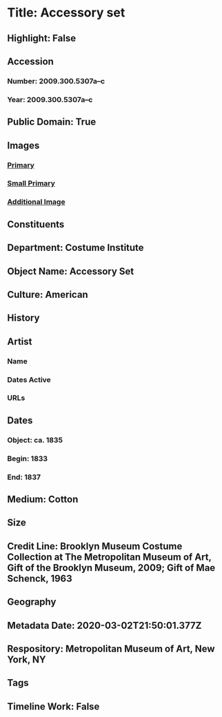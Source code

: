 # Title: Accessory set
## Highlight: False
## Accession
### Number: 2009.300.5307a–c
### Year: 2009.300.5307a–c
## Public Domain: True
## Images
### [Primary](https://images.metmuseum.org/CRDImages/ci/original/63.32.29a_CP2.jpg)
### [Small Primary](https://images.metmuseum.org/CRDImages/ci/web-large/63.32.29a_CP2.jpg)
### [Additional Image](https://images.metmuseum.org/CRDImages/ci/original/63.32.29b-c_CP2.jpg)
## Constituents
## Department: Costume Institute
## Object Name: Accessory Set
## Culture: American
## History
## Artist
### Name
### Dates Active
### URLs
## Dates
### Object: ca. 1835
### Begin: 1833
### End: 1837
## Medium: Cotton
## Size
## Credit Line: Brooklyn Museum Costume Collection at The Metropolitan Museum of Art, Gift of the Brooklyn Museum, 2009; Gift of Mae Schenck, 1963
## Geography
## Metadata Date: 2020-03-02T21:50:01.377Z
## Respository: Metropolitan Museum of Art, New York, NY
## Tags
## Timeline Work: False